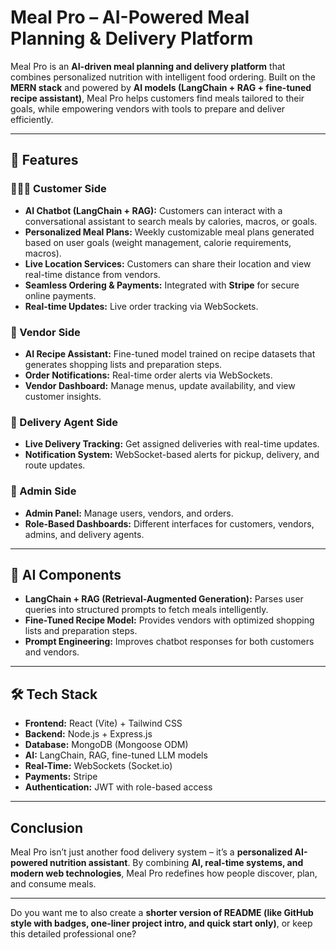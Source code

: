 

# Meal Pro – AI-Powered Meal Planning & Delivery Platform

Meal Pro is an **AI-driven meal planning and delivery platform** that combines personalized nutrition with intelligent food ordering. Built on the **MERN stack** and powered by **AI models (LangChain + RAG + fine-tuned recipe assistant)**, Meal Pro helps customers find meals tailored to their goals, while empowering vendors with tools to prepare and deliver efficiently.

---

## 🚀 Features

### 🧑‍🤝‍🧑 Customer Side

* **AI Chatbot (LangChain + RAG):** Customers can interact with a conversational assistant to search meals by calories, macros, or goals.
* **Personalized Meal Plans:** Weekly customizable meal plans generated based on user goals (weight management, calorie requirements, macros).
* **Live Location Services:** Customers can share their location and view real-time distance from vendors.
* **Seamless Ordering & Payments:** Integrated with **Stripe** for secure online payments.
* **Real-time Updates:** Live order tracking via WebSockets.

### 🛒 Vendor Side

* **AI Recipe Assistant:** Fine-tuned model trained on recipe datasets that generates shopping lists and preparation steps.
* **Order Notifications:** Real-time order alerts via WebSockets.
* **Vendor Dashboard:** Manage menus, update availability, and view customer insights.

### 🚚 Delivery Agent Side

* **Live Delivery Tracking:** Get assigned deliveries with real-time updates.
* **Notification System:** WebSocket-based alerts for pickup, delivery, and route updates.

### 🔑 Admin Side

* **Admin Panel:** Manage users, vendors, and orders.
* **Role-Based Dashboards:** Different interfaces for customers, vendors, admins, and delivery agents.

---

## 🧠 AI Components

* **LangChain + RAG (Retrieval-Augmented Generation):** Parses user queries into structured prompts to fetch meals intelligently.
* **Fine-Tuned Recipe Model:** Provides vendors with optimized shopping lists and preparation steps.
* **Prompt Engineering:** Improves chatbot responses for both customers and vendors.

---

## 🛠️ Tech Stack

* **Frontend:** React (Vite) + Tailwind CSS
* **Backend:** Node.js + Express.js
* **Database:** MongoDB (Mongoose ODM)
* **AI:** LangChain, RAG, fine-tuned LLM models
* **Real-Time:** WebSockets (Socket.io)
* **Payments:** Stripe
* **Authentication:** JWT with role-based access

---


##  Conclusion

Meal Pro isn’t just another food delivery system – it’s a **personalized AI-powered nutrition assistant**. By combining **AI, real-time systems, and modern web technologies**, Meal Pro redefines how people discover, plan, and consume meals.

---

Do you want me to also create a **shorter version of README (like GitHub style with badges, one-liner project intro, and quick start only)**, or keep this detailed professional one?
